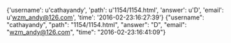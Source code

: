 {'username': u'cathayandy', 'path': u'1154/1154.html', 'answer': u'D', 'email': u'wzm_andy@126.com', 'time': '2016-02-23:16:27:39'}
{"username": "cathayandy", "path": "1154/1154.html", "answer": "D", "email": "wzm_andy@126.com", "time": "2016-02-23:16:41:09"}